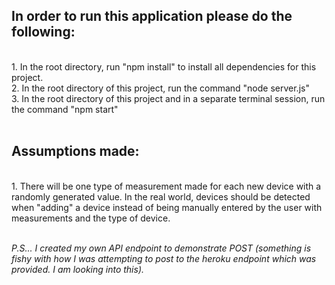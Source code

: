 <h2>In order to run this application please do the following:</h2><br>
1. In the root directory, run "npm install" to install all dependencies for this project.<br>
2. In the root directory of this project, run the command "node server.js"<br>
3. In the root directory of this project and in a separate terminal session, run the command "npm start"<br><br>

<h2>Assumptions made:</h2><br>
1. There will be one type of measurement made for each new device with a randomly generated value. In the real world, devices should be detected when "adding" a device instead of being manually entered by the user with measurements and the type of device.<br>
<br>

<i>P.S... I created my own API endpoint to demonstrate POST (something is fishy with how I was attempting to post to the heroku endpoint which was provided. I am looking into this).</i> 
